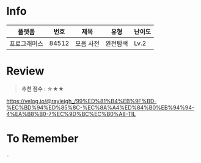 # Info
|플랫폼|번호|제목|유형|난이도|
|----|----|----|----|----|
|프로그래머스|84512|모음 사전|완전탐색|Lv.2|

# Review
> **추천 점수** : ☆★★

https://velog.io/@rayleigh_/99%ED%81%B4%EB%9F%BD-%EC%BD%94%ED%85%8C-%EC%8A%A4%ED%84%B0%EB%94%94-4%EA%B8%B0-7%EC%9D%BC%EC%B0%A8-TIL

# To Remember
\-